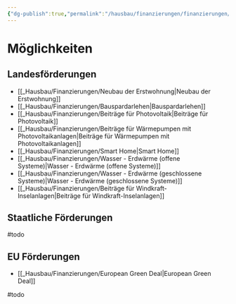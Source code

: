 ```yaml
---
{"dg-publish":true,"permalink":"/hausbau/finanzierungen/finanzierungen/"}
---
```


# Möglichkeiten

## Landesförderungen
- [[_Hausbau/Finanzierungen/Neubau der Erstwohnung|Neubau der Erstwohnung]]
- [[_Hausbau/Finanzierungen/Bauspardarlehen|Bauspardarlehen]]
- [[_Hausbau/Finanzierungen/Beiträge für Photovoltaik|Beiträge für Photovoltaik]]
- [[_Hausbau/Finanzierungen/Beiträge für Wärmepumpen mit Photovoltaikanlagen|Beiträge für Wärmepumpen mit Photovoltaikanlagen]]
- [[_Hausbau/Finanzierungen/Smart Home|Smart Home]]
- [[_Hausbau/Finanzierungen/Wasser - Erdwärme (offene Systeme)|Wasser - Erdwärme (offene Systeme)]]
- [[_Hausbau/Finanzierungen/Wasser - Erdwärme (geschlossene Systeme)|Wasser - Erdwärme (geschlossene Systeme)]]
- [[_Hausbau/Finanzierungen/Beiträge für Windkraft-Inselanlagen|Beiträge für Windkraft-Inselanlagen]]

## Staatliche Förderungen
#todo

## EU Förderungen
- [[_Hausbau/Finanzierungen/European Green Deal|European Green Deal]]

#todo
